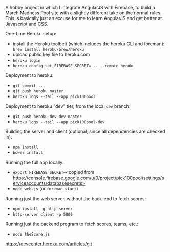 A hobby project in which I integrate AngularJS with Firebase, to build a March Madness Pool site with a slightly different take on the normal rules.
This is basically just an excuse for me to learn AngularJS and get better at Javascript and CSS.

One-time Heroku setup:

* install the Heroku toolbelt (which includes the heroku CLI and foreman): `brew install heroku/brew/heroku`
* upload public key file to heroku.com
* `heroku login`
* `heroku config:set FIREBASE_SECRET=... --remote heroku`

Deployment to heroku:

* `git commit ...`
* `git push heroku master`
* `heroku logs --tail --app pick100pool`

Deployment to heroku "dev" tier, from the local `dev` branch:

* `git push heroku-dev dev:master`
* `heroku logs --tail --app pick100pool-dev`

Building the server and client (optional, since all dependencies are checked in):
* `npm install`
* `bower install`

Running the full app locally:

* `export FIREBASE_SECRET=`<copied from https://console.firebase.google.com/u/0/project/pick100pool/settings/serviceaccounts/databasesecrets>
* `node web.js` (or `foreman start`)

Running just the web server, without the back-end to fetch scores:

* `npm install -g http-server`
* `http-server client -p 5000`

Running just the backend program to fetch scores, teams, etc.:

* `node theScore.js`

https://devcenter.heroku.com/articles/git
